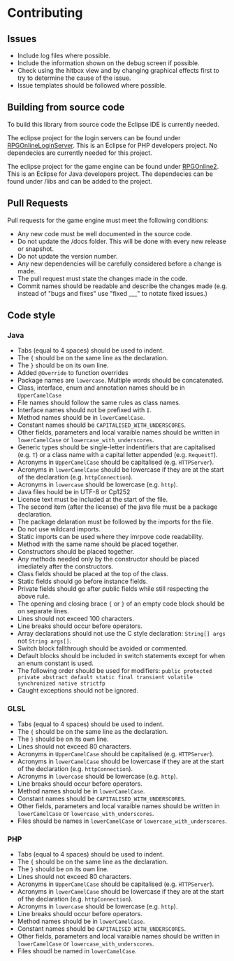 # Contributing

## Issues
- Include log files where possible.
- Include the information shown on the debug screen if possible.
- Check using the hitbox view and by changing graphical effects first to try to determine the cause of the issue.
- Issue templates should be followed where possible.

## Building from source code
To build this library from source code the Eclipse IDE is currently needed.

The eclipse project for the login servers can be found under [RPGOnlineLoginServer](/RPGOnlineLoginServer).
This is an Eclipse for PHP developers project. No dependecies are currently needed for this project.

The eclipse project for the game engine can be found under [RPGOnline2](/RPGOnline2).
This is an Eclipse for Java developers project. The dependecies can be found under /libs and can be added to the project.

## Pull Requests
Pull requests for the game engine must meet the following conditions:
- Any new code must be well documented in the source code.
- Do not update the /docs folder. This will be done with every new release or snapshot.
- Do not update the version number.
- Any new dependencies will be carefully considered before a change is made.
- The pull request must state the changes made in the code.
- Commit names should be readable and describe the changes made (e.g. instead of "bugs and fixes" use "fixed ___" to notate fixed issues.)

## Code style
### Java
- Tabs (equal to 4 spaces) should be used to indent.
- The `{` should be on the same line as the declaration.
- The `}` should be on its own line.
- Added `@Override` to function overrides
- Package names are `lowercase`. Multiple words should be concatenated.
- Class, interface, enum and annotation names should be in `UpperCamelCase`
- File names should follow the same rules as class names.
- Interface names should not be prefixed with `I`.
- Method names should be in `lowerCamelCase`.
- Constant names should be `CAPITALISED_WITH_UNDERSCORES`.
- Other fields, parameters and local varaible names should be written in `lowerCamelCase` or `lowercase_with_underscores`.
- Generic types should be single-letter indentifiers that are capitalised (e.g. `T`) or a class name with a capital letter appended (e.g. `RequestT`).
- Acronyms in `UpperCamelCase` should be capitalised (e.g. `HTTPServer`).
- Acronyms in `lowerCamelCase` should be lowercase if they are at the start of the declaration (e.g. `httpConnection`).
- Acronyms in `lowercase` should be lowercase (e.g. `http`).
- Java files hould be in UTF-8 or Cp1252
- License text must be included at the start of the file.
- The second item (after the license) of the java file must be a package declaration.
- The package delaration must be followed by the imports for the file.
- Do not use wildcard imports.
- Static imports can be used where they imrpove code readability.
- Method with the same name should be placed together.
- Constructors should be placed together.
- Any methods needed only by the constructor should be placed imediately after the constructors.
- Class fields should be placed at the top of the class.
- Static fields should go before instance fields.
- Private fields should go after public fields while still respecting the above rule.
- The opening and closing brace `{` or `}` of an empty code block should be on separate lines.
- Lines should not exceed 100 characters.
- Line breaks should occur before operators.
- Array declarations should not use the C style declaration: `String[] args` not `String args[]`.
- Switch block fallthrough should be avoided or commented.
- Default blocks should be included in switch statements except for when an enum constant is used.
- The following order should be used for modifiers: `public protected private abstract default static final transient volatile synchronized native strictfp`
- Caught exceptions should not be ignored.

### GLSL
- Tabs (equal to 4 spaces) should be used to indent.
- The `{` should be on the same line as the declaration.
- The `}` should be on its own line.
- Lines should not exceed 80 characters.
- Acronyms in `UpperCamelCase` should be capitalised (e.g. `HTTPServer`).
- Acronyms in `lowerCamelCase` should be lowercase if they are at the start of the declaration (e.g. `httpConnection`).
- Acronyms in `lowercase` should be lowercase (e.g. `http`).
- Line breaks should occur before operators.
- Method names should be in `lowerCamelCase`.
- Constant names should be `CAPITALISED_WITH_UNDERSCORES`.
- Other fields, parameters and local varaible names should be written in `lowerCamelCase` or `lowercase_with_underscores`.
- Files should be names in `lowerCamelCase` or `lowercase_with_underscores`.

### PHP
- Tabs (equal to 4 spaces) should be used to indent.
- The `{` should be on the same line as the declaration.
- The `}` should be on its own line.
- Lines should not exceed 80 characters.
- Acronyms in `UpperCamelCase` should be capitalised (e.g. `HTTPServer`).
- Acronyms in `lowerCamelCase` should be lowercase if they are at the start of the declaration (e.g. `httpConnection`).
- Acronyms in `lowercase` should be lowercase (e.g. `http`).
- Line breaks should occur before operators.
- Method names should be in `lowerCamelCase`.
- Constant names should be `CAPITALISED_WITH_UNDERSCORES`.
- Other fields, parameters and local varaible names should be written in `lowerCamelCase` or `lowercase_with_underscores`.
- Files shoudl be named in `lowerCamelCase`.
